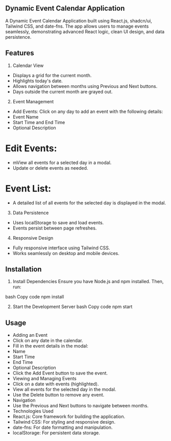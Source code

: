 ## Dynamic Event Calendar Application
A Dynamic Event Calendar Application built using React.js, shadcn/ui, Tailwind CSS, and date-fns. The app allows users to manage events seamlessly, demonstrating advanced React logic, clean UI design, and data persistence.

## Features
1. Calendar View
* Displays a grid for the current month.
* Highlights today's date.
* Allows navigation between months using Previous and Next buttons.
* Days outside the current month are grayed out.
2. Event Management
* Add Events: Click on any day to add an event with the following details:
* Event Name
* Start Time and End Time
* Optional Description
# Edit Events:
* mView all events for a selected day in a modal.
* Update or delete events as needed.
# Event List:
* A detailed list of all events for the selected day is displayed in the modal.
3. Data Persistence
* Uses localStorage to save and load events.
* Events persist between page refreshes.
4. Responsive Design
* Fully responsive interface using Tailwind CSS.
* Works seamlessly on desktop and mobile devices.
 
## Installation

1. Install Dependencies
Ensure you have Node.js and npm installed. Then, run:

bash
Copy code
npm install

2. Start the Development Server
bash
Copy code
npm start

## Usage
* Adding an Event
* Click on any date in the calendar.
* Fill in the event details in the modal:
* Name
* Start Time
* End Time
* Optional Description
* Click the Add Event button to save the event.
* Viewing and Managing Events
* Click on a date with events (highlighted).
* View all events for the selected day in the modal.
* Use the Delete button to remove any event.
* Navigation
* Use the Previous and Next buttons to navigate between months.
* Technologies Used
* React.js: Core framework for building the application.
* Tailwind CSS: For styling and responsive design.
* date-fns: For date formatting and manipulation.
* localStorage: For persistent data storage.